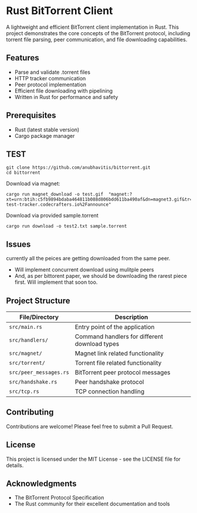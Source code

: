 # Rust BitTorrent Client

A lightweight and efficient BitTorrent client implementation in Rust. This project demonstrates the core concepts of the BitTorrent protocol, including torrent file parsing, peer communication, and file downloading capabilities.

## Features

- Parse and validate .torrent files
- HTTP tracker communication
- Peer protocol implementation
- Efficient file downloading with pipelining
- Written in Rust for performance and safety
  
## Prerequisites

- Rust (latest stable version)
- Cargo package manager


## TEST

```
git clone https://github.com/anubhavitis/bittorrent.git
cd bittorrent
```

Download via magnet:
```
cargo run magnet_download -o test.gif  "magnet:?xt=urn:btih:c5fb9894bdaba464811b088d806bdd611ba490af&dn=magnet3.gif&tr=http%3A%2F%2Fbittorrent-test-tracker.codecrafters.io%2Fannounce"
``` 

Download via provided sample.torrent
```
cargo run download -o test2.txt sample.torrent
``` 
  
## Issues
currently all the peices are getting downloaded from the same peer. 
  - Will implement concurrent download using mulitple peers
  - And, as per bittorent paper, we should be downloading the rarest piece first. Will implement that soon too.


## Project Structure

| File/Directory | Description |
|----------------|-------------|
| `src/main.rs` | Entry point of the application |
| `src/handlers/` | Command handlers for different download types |
| `src/magnet/` | Magnet link related functionality |
| `src/torrent/` | Torrent file related functionality |
| `src/peer_messages.rs` | BitTorrent peer protocol messages |
| `src/handshake.rs` | Peer handshake protocol |
| `src/tcp.rs` | TCP connection handling |

## Contributing

Contributions are welcome! Please feel free to submit a Pull Request.

## License

This project is licensed under the MIT License - see the LICENSE file for details.

## Acknowledgments

- The BitTorrent Protocol Specification
- The Rust community for their excellent documentation and tools
